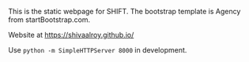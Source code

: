 This is the static webpage for SHIFT. The bootstrap template is Agency from startBootstrap.com.

Website at https://shivaalroy.github.io/

Use `python -m SimpleHTTPServer 8000` in development.